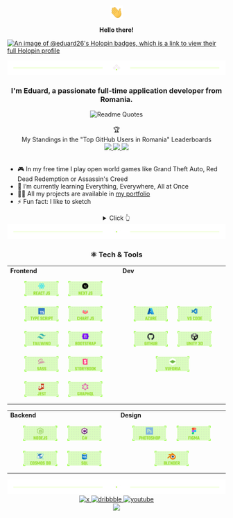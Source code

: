 <div align="center"><img src="assets/hello.gif" height="30" width="30"/><p><b>Hello there!</b></p></div>

[![An image of @eduard26's Holopin badges, which is a link to view their full Holopin profile](https://holopin.me/eduard26)](https://holopin.io/@eduard26)

<div align="center">
  <img src="assets/divider1.png" alt="divider"/>
</div>

### <div align="center">I'm Eduard, a passionate full-time application developer from Romania.</div>

<div align="center">
  <img src="https://quotes-github-readme.vercel.app/api?type=horizontal&theme=dracula" alt="Readme Quotes"/>
</div>
<br>

<div align="center">🏆</br> My Standings in the "Top GitHub Users in Romania" Leaderboards</div>
<!-- RANK:START -->
<div align="center">
  <a href="https://github.com/gayanvoice/top-github-users/blob/main/markdown/public_contributions/romania.md" target="_blank">
    <img src=https://img.shields.io/badge/64-blue?style=for-the-badge&label=public%20contributions />
  </a>
  <a href="https://github.com/gayanvoice/top-github-users/blob/main/markdown/followers/romania.md" target="_blank">
    <img src=https://img.shields.io/badge/474-blue?style=for-the-badge&label=followers />
  </a>
  <a href="https://github.com/gayanvoice/top-github-users/blob/main/markdown/total_contributions/romania.md" target="_blank">
    <img src=https://img.shields.io/badge/173-blue?style=for-the-badge&label=total%20contributions />
  </a>
</div>
<!-- RANK:END -->

</br>

- 🎮 In my free time I play open world games like Grand Theft Auto, Red Dead Redemption or Assassin's Creed
- 🌱 I’m currently learning Everything, Everywhere, All at Once
- 👨‍💻 All my projects are available in [my portfolio](https://eduardconstantin.github.io)
- ⚡ Fun fact: I like to sketch

<details align="center">
  <summary>Click 👆</summary>
  <pre>
    <h1 align="center">🤷‍♂️</h1>
    <div align="center"><img src="https://readme-jokes.vercel.app/api?hideBorder&theme=dracula" alt="Jokes Card"/></div>
  </pre>
</details>

<div align="center">
  <img src="assets/divider2.png" alt="divider"/>
</div>

<h3 align="center">⚛ Tech & Tools</h3>

<div align="center" style="witdh:100%"> 
  <table>
    <tr>
      <td valign="center" width="100px"><b>Frontend<b></td>
      <td valign="center" width="100px"><b>Dev<b></td>
    </tr>
    <tr>
      <td valign="center" align="center" width="370px">
        <img style="margin: 10px" src="assets/react.png" alt="reactJs" height="35" />
        <img style="margin: 10px" src="assets/next.png" alt="nextJs" height="35" />
        <img style="margin: 10px" src="assets/ts.png" alt="typeScript" height="35" />
        <img style="margin: 10px" src="assets/chart.png" alt="chartJs" height="35" />  
        <img style="margin: 10px" src="assets/tailwind.png" alt="tailwind" height="35" />  
        <img style="margin: 10px" src="assets/bootstrap.png" alt="bootstrap" height="35" />  
        <img style="margin: 10px" src="assets/sass.png" alt="sass" height="35" /> 
        <img style="margin: 10px" src="assets/storybook.png" alt="storybook" height="35" /> 
        <img style="margin: 10px" src="assets/jest.png" alt="jest" height="35" />
        <img style="margin: 10px" src="assets/graphql.png" alt="graphQL" height="35" />
      </td>
      <td valign="center" align="center" width="370px">
        <img style="margin: 10px" src="assets/azure.png" alt="azure" height="35" />
        <img style="margin: 10px" src="assets/vscode.png" alt="vscode" height="35" />
        <img style="margin: 10px" src="assets/github.png" alt="vs" height="35" />
        <img style="margin: 10px" src="assets/unity.png" alt="unity" height="35" />
        <img style="margin: 10px" src="assets/vuforia.png" alt="vuforia" height="35" /> 
      </td>
    </tr>
  </table>
  
 <table>
    <tr>
      <td valign="center" width="100px"><b>Backend<b></td>
      <td valign="center" width="100px"><b>Design<b></td>
    </tr>
    <tr>
      <td valign="center" align="center" width="370px">
        <img style="margin: 10px" src="assets/node.png" alt="nodeJs" height="35" /> 
        <img style="margin: 10px" src="assets/csharp.png" alt="C#" height="35" />  
        <img style="margin: 10px" src="assets/cosmos.png" alt="cosmosDB" height="35" />  
        <img style="margin: 10px" src="assets/sql.png" alt="SQL" height="35" />
     </td>
     <td valign="center" align="center" width="370px">
        <img style="margin: 10px" src="assets/ps.png" alt="photoshop" height="35" /> 
        <img style="margin: 10px" src="assets/figma.png" alt="figma" height="35" /> 
        <img style="margin: 10px" src="assets/blender.png" alt="blender" height="35" />  
      </td>
    </tr>
  </table>
</div>

<div align="center">
  <img src="assets/divider2.png" alt="divider"/>
</div>

<div align="center">
  <a href="https://twitter.com/_Eduard26" target="_blank">
    <img src=https://img.shields.io/badge/profile-%23000000.svg?&style=for-the-badge&logo=x&logoColor=white alt=x />
  </a>
  <a href="https://dribbble.com/Eduard26" target="_blank">
    <img src=https://img.shields.io/badge/dribbble-%23E45285.svg?&style=for-the-badge&logo=dribbble&logoColor=white alt=dribbble />
  </a>
  <a href="https://www.youtube.com/channel/UC8sXMbniXCSDrbbLXev4nsQ" target="_blank">
    <img src=https://img.shields.io/badge/youtube-%23EE4831.svg?&style=for-the-badge&logo=youtube&logoColor=white alt=youtube />
  </a>  
</div>

<div align="center">
  <img src="https://komarev.com/ghpvc/?username=eduardconstantin&&style=for-the-badge" align="center" />
</div>
